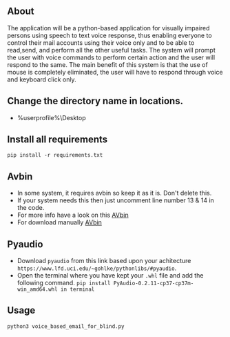## About
   The application will be a python-based application for visually impaired persons using speech to text voice response, thus enabling everyone to control their mail accounts using their voice only and to be able to read,send, and perform all the other useful tasks. The system will prompt the user with voice commands to perform certain action and the user will respond to the same. The main benefit of this system is that the use of mouse is completely eliminated, the user will have to respond through voice and keyboard click only.

## Change the directory name in locations.
 - %userprofile%\Desktop

## Install all requirements
```pip install -r requirements.txt ```

## Avbin
 - In some system, it requires avbin so keep it as it is. Don't delete this.
 - If your system needs this then just uncomment line number 13 & 14 in the code.
 - For more info have a look on this [AVbin](https://github.com/AVbin/AVbin)
 - For download manually [AVbin](http://avbin.github.io/AVbin/Download.html)

## Pyaudio
 - Download `pyaudio` from this link based upon your achitecture 
 ``` https://www.lfd.uci.edu/~gohlke/pythonlibs/#pyaudio ```.
 - Open the terminal where you have kept your `.whl` file and add the following command.
 ``` pip install PyAudio-0.2.11-cp37-cp37m-win_amd64.whl in terminal ```
 
 ## Usage
 ```python3 voice_based_email_for_blind.py ```
